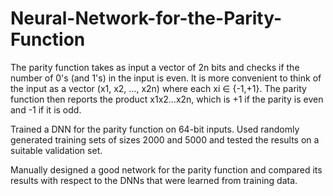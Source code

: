 # Neural-Network-for-the-Parity-Function


The parity function takes as input a vector of 2n bits and checks if the number of 0's (and 1's) in the input is even. It is more convenient to think of the input as a vector (x1, x2, …, x2n) where each xi ∈ {-1,+1}. The parity function then reports the product x1x2…x2n, which is +1 if the parity is even and -1 if it is odd.

Trained a DNN for the parity function on 64-bit inputs. Used randomly generated training sets of sizes 2000 and 5000 and tested the results on a suitable validation set.

Manually designed a good network for the parity function and compared its results with respect to the DNNs that were learned from training data.

